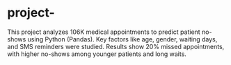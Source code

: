 # project-
This project analyzes 106K medical appointments to predict patient no-shows using Python (Pandas). Key factors like age, gender, waiting days, and SMS reminders were studied. Results show 20% missed appointments, with higher no-shows among younger patients and long waits.
